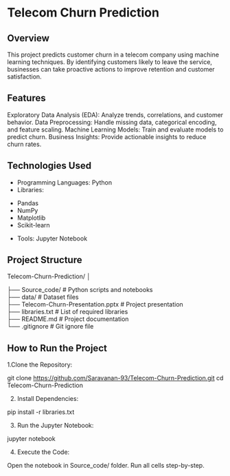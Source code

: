 # Telecom Churn Prediction
## Overview
This project predicts customer churn in a telecom company using machine learning techniques. By identifying customers likely to leave the service, businesses can take proactive actions to improve retention and customer satisfaction.
## Features
Exploratory Data Analysis (EDA): Analyze trends, correlations, and customer behavior.
Data Preprocessing: Handle missing data, categorical encoding, and feature scaling.
Machine Learning Models: Train and evaluate models to predict churn.
Business Insights: Provide actionable insights to reduce churn rates.

## Technologies Used
* Programming Languages: Python
* Libraries:
- Pandas
- NumPy
- Matplotlib
- Scikit-learn
* Tools: Jupyter Notebook

## Project Structure

Telecom-Churn-Prediction/
│

├── Source_code/                 # Python scripts and notebooks  
├── data/                        # Dataset files  
├── Telecom-Churn-Presentation.pptx  # Project presentation  
├── libraries.txt                # List of required libraries  
├── README.md                    # Project documentation  
└── .gitignore                   # Git ignore file  

## How to Run the Project

1.Clone the Repository:

git clone https://github.com/Saravanan-93/Telecom-Churn-Prediction.git
cd Telecom-Churn-Prediction

2. Install Dependencies:

pip install -r libraries.txt

3. Run the Jupyter Notebook:

jupyter notebook

4. Execute the Code:

Open the notebook in Source_code/ folder.
Run all cells step-by-step.


